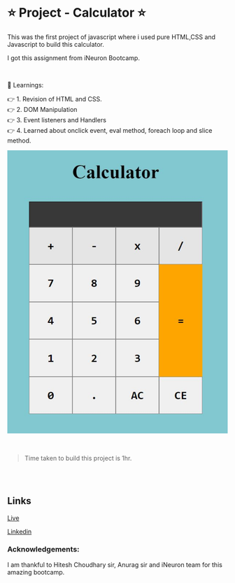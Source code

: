 # ⭐ Project - Calculator ⭐

This was the first project of javascript where i used pure HTML,CSS and Javascript to build this calculator.

I got this assignment from iNeuron Bootcamp.

<br>

📌 Learnings:

👉 1\. Revision of HTML and CSS.<br>
👉 2\. DOM Manipulation<br>
👉 3\. Event listeners and Handlers<br>
👉 4\. Learned about onclick event, eval method, foreach loop and slice method.<br>

![ScreenShot](screenshot.JPG)

<br>

> Time taken to build this project is 1hr.

<br><br>

## Links

[Live](javascriptmycalculator.netlify.app)

[Linkedin](https://www.linkedin.com/in/pratyush-kesarwani-2b6601171/)

### Acknowledgements:

I am thankful to Hitesh Choudhary sir, Anurag sir and iNeuron team for this amazing bootcamp.
